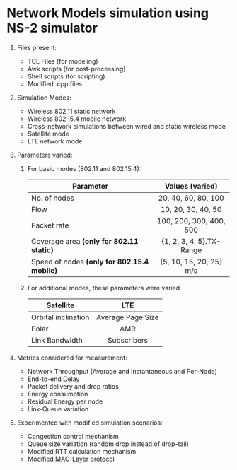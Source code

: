 # Network Models simulation using NS-2 simulator
<!-- OL -->
1. Files present:
    <!-- UL -->
    * TCL Files (for modeling)
    * Awk scripts (for post-processing)
    * Shell scripts (for scripting)
    * Modified .cpp files

2. Simulation Modes:
    <!-- UL -->
    * Wireless 802.11 static network
    * Wireless 802.15.4 mobile network
    * Cross-network simulations between wired and static wireless mode
    * Satellite mode
    * LTE network mode
  
3. Parameters varied:
    <!-- OL -->

    1. For basic modes (802.11 and 802.15.4):

          | Parameter			  |      Values (varied)		  |
          |---------------------|:-----------------------------:|
          | No. of nodes		  |20, 40, 60, 80, 100|
          | Flow   |10, 20, 30, 40, 50|
          | Packet rate    |100, 200, 300, 400, 500|
          | Coverage area **(only for 802.11 static)**    |{1, 2, 3, 4, 5}.TX-Range|
          | Speed of nodes **(only for 802.15.4 mobile)**    |{5, 10, 15, 20, 25} m/s|


    2. For additional modes, these parameters were varied

          | Satellite			  |      LTE		  |
          |---------------------|:-----------------------------:|
          |Orbital inclination|Average Page Size|
          |Polar|AMR|
          |Link Bandwidth|Subscribers|
  
  
  

4. Metrics considered for measurement:
    <!-- UL -->

    * Network Throughput (Average and Instantaneous and Per-Node)
    * End-to-end Delay
    * Packet delivery and drop ratios
    * Energy consumption
    * Residual Energy per node
    * Link-Queue variation

5. Experimented with modified simulation scenarios: 
    <!-- UL -->

    * Congestion control mechanism
    * Queue size variation (random drop instead of drop-tail)
    * Modified RTT calculation mechanism
    * Modified MAC-Layer protocol
